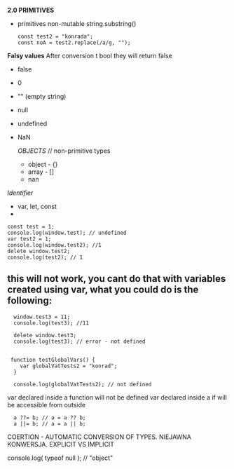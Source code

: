 **2.0 PRIMITIVES**
- primitives non-mutable
string.substring()

      const test2 = "konrada";
      const noA = test2.replace(/a/g, "");


**Falsy values** 
  After conversion t bool they will return false

- false
- 0
- "" (empty string)
- null
- undefined
- NaN

  *OBJECTS* // non-primitive types
  - object - {}
  - array - []
  - nan

*Identifier*
- var, let, const
-

    const test = 1;
    console.log(window.test); // undefined
    var test2 = 1;
    console.log(window.test2); //1
    delete window.test2;
    console.log(test2); // 1
this will not work, you cant do that with variables created using var, what you could do is the following:
- 
      window.test3 = 11;
      console.log(test3); //11 

      delete window.test3;
      console.log(test3); // error - not defined


     function testGlobalVars() {
        var globalVatTests2 = "konrad";
      }

      console.log(globalVatTests2); // not defined

var declared inside a function will not be defined
var declared inside a if will be accessible from outside 


      a ??= b; // a = a ?? b;
      a ||= b; // a = a || b;



COERTION - AUTOMATIC CONVERSION OF TYPES.  NIEJAWNA KONWERSJA. 
EXPLICIT VS IMPLICIT


console.log( typeof null ); // "object"
